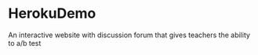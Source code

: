# HerokuDemo

An interactive website with discussion forum that gives teachers the ability to a/b test
